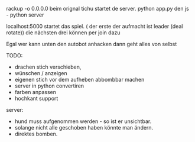 rackup -o 0.0.0.0 beim orignal tichu startet de server.
python app.py den js - python server

localhost:5000 startet das spiel.
( der erste der aufmacht ist leader (deal rotate))
die nächsten drei können per join dazu

Egal wer kann unten den autobot anhacken dann geht alles von selbst

TODO:

* drachen stich verschieben,
* wünschen / anzeigen
* eigenen stich vor dem aufheben abbombbar machen
* server in python convertiren
* farben anpassen
* hochkant support

server:

* hund muss aufgenommen werden  - so ist er unsichtbar.
* solange nicht alle geschoben haben könnte man ändern.
* direktes bomben.
